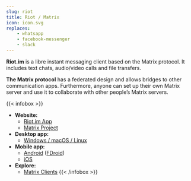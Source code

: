 ```yaml
---
slug: riot
title: Riot / Matrix
icon: icon.svg
replaces:
    - whatsapp
    - facebook-messenger
    - slack
---
```


**Riot.im** is a libre instant messaging client based on the Matrix protocol. It includes text chats, audio/video calls and file transfers.

**The Matrix protocol** has a federated design and allows bridges to other communication apps. Furthermore, anyone can set up their own Matrix server and use it to collaborate with other people’s Matrix servers.

{{< infobox >}}
- **Website:** 
    - [Riot.im App](https://riot.im/app)
    - [Matrix Project](https://matrix.org/)
- **Desktop app:**
    - [Windows / macOS / Linux](https://riot.im/download/desktop/)
- **Mobile app:**
    - [Android](https://play.google.com/store/apps/details?id=im.vector.app) ([FDroid](https://f-droid.org/en/packages/im.vector.alpha/))
    - [iOS](https://itunes.apple.com/us/app/vector.im/id1083446067)
- **Explore:**
    - [Matrix Clients](https://matrix.org/clients/)
{{< /infobox >}}

[floss]: https://web.archive.org/web/20180904102804/https://switching.social/what-is-open-source-software/
